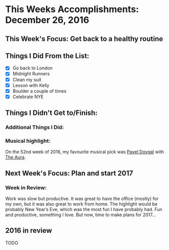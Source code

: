 # This Weeks Accomplishments: December 26, 2016

## This Week's Focus: Get back to a healthy routine

## Things I Did From the List:
- [x] Go back to London
- [x] Midnight Runners
- [x] Clean my suit
- [x] Lesson with Kelly
- [x] Boulder a couple of times
- [x] Celebrate NYE

## Things I Didn't Get to/Finish:

### Additional Things I Did:

### Musical highlight:
On the 52nd week of 2016, my favourite musical pick was [Pavel Dovgal](https://www.facebook.com/paveldovgal) with [The Aura](https://open.spotify.com/album/5SwIe9CaHWaqeZngbJxULO).

## Next Week's Focus: Plan and start 2017

### Week in Review:
Work was slow but productive. It was great to have the office (mostly) for my own, but it was also great to work from home.
The highlight would be probably New Year’s Eve, which was the most fun I have probably had. Fun and productive, something I love. But now, time to make plans for 2017…

## 2016 in review
TODO

